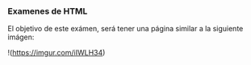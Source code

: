 ### Examenes de HTML ###

El objetivo de este exámen, será tener una página similar a la siguiente imágen:

!(https://imgur.com/iIWLH34)
